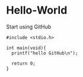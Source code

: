 # Hello-World
Start using GitHub
```
#include <stdio.h>

int main(void){
  printf("hello GitHub\n");
  
  return 0;
}
```
